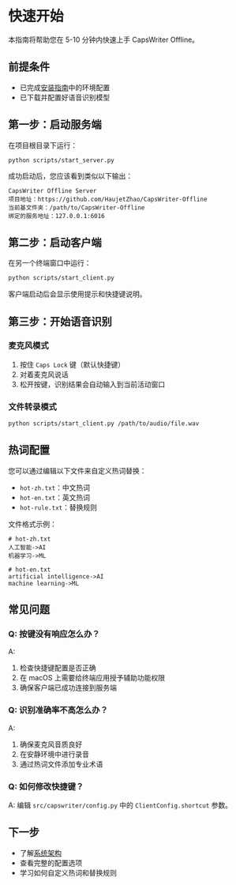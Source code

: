 # 快速开始

本指南将帮助您在 5-10 分钟内快速上手 CapsWriter Offline。

## 前提条件

- 已完成[安装指南](installation.md)中的环境配置
- 已下载并配置好语音识别模型

## 第一步：启动服务端

在项目根目录下运行：

```bash
python scripts/start_server.py
```

成功启动后，您应该看到类似以下输出：

```
CapsWriter Offline Server
项目地址：https://github.com/HaujetZhao/CapsWriter-Offline
当前基文件夹：/path/to/CapsWriter-Offline
绑定的服务地址：127.0.0.1:6016
```

## 第二步：启动客户端

在另一个终端窗口中运行：

```bash
python scripts/start_client.py
```

客户端启动后会显示使用提示和快捷键说明。

## 第三步：开始语音识别

### 麦克风模式

1. 按住 `Caps Lock` 键（默认快捷键）
2. 对着麦克风说话
3. 松开按键，识别结果会自动输入到当前活动窗口

### 文件转录模式

```bash
python scripts/start_client.py /path/to/audio/file.wav
```

## 热词配置

您可以通过编辑以下文件来自定义热词替换：

- `hot-zh.txt`：中文热词
- `hot-en.txt`：英文热词  
- `hot-rule.txt`：替换规则

文件格式示例：

```
# hot-zh.txt
人工智能->AI
机器学习->ML

# hot-en.txt
artificial intelligence->AI
machine learning->ML
```

## 常见问题

### Q: 按键没有响应怎么办？

A: 
1. 检查快捷键配置是否正确
2. 在 macOS 上需要给终端应用授予辅助功能权限
3. 确保客户端已成功连接到服务端

### Q: 识别准确率不高怎么办？

A: 
1. 确保麦克风音质良好
2. 在安静环境中进行录音
3. 通过热词文件添加专业术语

### Q: 如何修改快捷键？

A: 编辑 `src/capswriter/config.py` 中的 `ClientConfig.shortcut` 参数。

## 下一步

- 了解[系统架构](architecture.md)
- 查看完整的配置选项
- 学习如何自定义热词和替换规则